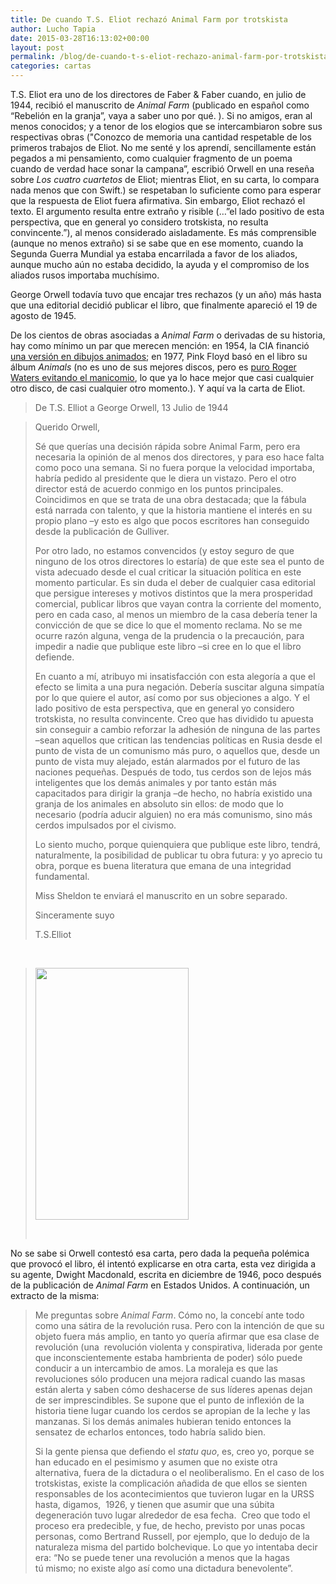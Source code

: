 ```yaml
---
title: De cuando T.S. Eliot rechazó Animal Farm por trotskista
author: Lucho Tapia
date: 2015-03-28T16:13:02+00:00
layout: post
permalink: /blog/de-cuando-t-s-eliot-rechazo-animal-farm-por-trotskista/
categories: cartas
---
```

T.S. Eliot era uno de los directores de Faber & Faber cuando, en julio de 1944, recibió el manuscrito de _Animal Farm_ (publicado en español como &#8220;Rebelión en la granja&#8221;, vaya a saber uno por qué. ). Si no amigos, eran al menos conocidos; y a tenor de los elogios que se intercambiaron sobre sus respectivas obras ("Conozco de memoria una cantidad respetable de los primeros trabajos de Eliot. No me senté y los aprendí, sencillamente están pegados a mi pensamiento, como cualquier fragmento de un poema cuando de verdad hace sonar la campana&#8221;, escribió Orwell en una reseña sobre _Los cuatro cuartetos_ de Eliot; mientras Eliot, en su carta, lo compara nada menos que con Swift.) se respetaban lo suficiente como para esperar que la respuesta de Eliot fuera afirmativa. Sin embargo, Eliot rechazó el texto. El argumento resulta entre extraño y risible (&#8230;&#8221;el lado positivo de esta perspectiva, que en general yo considero trotskista, no resulta convincente.&#8221;), al menos considerado aisladamente. Es más comprensible (aunque no menos extraño) si se sabe que en ese momento, cuando la Segunda Guerra Mundial ya estaba encarrilada a favor de los aliados, aunque mucho aún no estaba decidido, la ayuda y el compromiso de los aliados rusos importaba muchísimo.

George Orwell todavía tuvo que encajar tres rechazos (y un año) más hasta que una editorial decidió publicar el libro, que finalmente apareció el 19 de agosto de 1945.

De los cientos de obras asociadas a _Animal Farm_ o derivadas de su historia, hay como mínimo un par que merecen mención: en 1954, la CIA financió <a href="https://www.youtube.com/watch?v=w0pys7boNro" target="_blank">una versión en dibujos animados</a>; en 1977, Pink Floyd basó en el libro su álbum _Animals_ (no es uno de sus mejores discos, pero es <a href="https://www.youtube.com/watch?v=XqbWdoMd2H8" target="_blank">puro Roger Waters evitando el manicomio</a>, lo que ya lo hace mejor que casi cualquier otro disco, de casi cualquier otro momento.). Y aquí va la carta de Eliot.

> De T.S. Elliot a George Orwell, 13 Julio de 1944

> Querido Orwell,
>
> Sé que querías una decisión rápida sobre Animal Farm, pero era necesaria la opinión de al menos dos directores, y para eso hace falta como poco una semana. Si no fuera porque la velocidad importaba, habría pedido al presidente que le diera un vistazo. Pero el otro director está de acuerdo conmigo en los puntos principales. Coincidimos en que se trata de una obra destacada; que la fábula está narrada con talento, y que la historia mantiene el interés en su propio plano &#8211;y esto es algo que pocos escritores han conseguido desde la publicación de Gulliver.
>
> Por otro lado, no estamos convencidos (y estoy seguro de que ninguno de los otros directores lo estaría) de que este sea el punto de vista adecuado desde el cual criticar la situación política en este momento particular. Es sin duda el deber de cualquier casa editorial que persigue intereses y motivos distintos que la mera prosperidad comercial, publicar libros que vayan contra la corriente del momento, pero en cada caso, al menos un miembro de la casa debería tener la convicción de que se dice lo que el momento reclama. No se me ocurre razón alguna, venga de la prudencia o la precaución, para impedir a nadie que publique este libro &#8211;si cree en lo que el libro defiende.
>
> En cuanto a mí, atribuyo mi insatisfacción con esta alegoría a que el efecto se limita a una pura negación. Debería suscitar alguna simpatía por lo que quiere el autor, así como por sus objeciones a algo. Y el lado positivo de esta perspectiva, que en general yo considero trotskista, no resulta convincente. Creo que has dividido tu apuesta sin conseguir a cambio reforzar la adhesión de ninguna de las partes &#8211;sean aquellos que critican las tendencias políticas en Rusia desde el punto de vista de un comunismo más puro, o aquellos que, desde un punto de vista muy alejado, están alarmados por el futuro de las naciones pequeñas. Después de todo, tus cerdos son de lejos más inteligentes que los demás animales y por tanto están más capacitados para dirigir la granja &#8211;de hecho, no habría existido una granja de los animales en absoluto sin ellos: de modo que lo necesario (podría aducir alguien) no era más comunismo, sino más cerdos impulsados por el civismo.
>
> Lo siento mucho, porque quienquiera que publique este libro, tendrá, naturalmente, la posibilidad de publicar tu obra futura: y yo aprecio tu obra, porque es buena literatura que emana de una integridad fundamental.
>
> Miss Sheldon te enviará el manuscrito en un sobre separado.
>
> Sinceramente suyo
>
> T.S.Elliot

&nbsp;

> <div class="wp-nocaption alignnone">
>   <img class="alignnone" src="http://media-cache-ec0.pinimg.com/originals/11/65/ff/1165ff9e7bc25d574ec55fac450a2aa4.jpg" alt="" width="245" height="403" />
> </div>
>
> &nbsp;

No se sabe si Orwell contestó esa carta, pero dada la pequeña polémica que provocó el libro, él intentó explicarse en otra carta, esta vez dirigida a su agente, Dwight Macdonald, escrita en diciembre de 1946, poco después de la publicación de _Animal Farm_ en Estados Unidos. A continuación, un extracto de la misma:

> Me preguntas sobre _Animal Farm_. Cómo no, la concebí ante todo como una sátira de la revolución rusa. Pero con la intención de que su objeto fuera más amplio, en tanto yo quería afirmar que esa clase de revolución (una  revolución violenta y conspirativa, liderada por gente que inconscientemente estaba hambrienta de poder) sólo puede conducir a un intercambio de amos. La moraleja es que las revoluciones sólo producen una mejora radical cuando las masas están alerta y saben cómo deshacerse de sus líderes apenas dejan de ser imprescindibles. Se supone que el punto de inflexión de la historia tiene lugar cuando los cerdos se apropian de la leche y las manzanas. Si los demás animales hubieran tenido entonces la sensatez de echarlos entonces, todo habría salido bien.
>
> Si la gente piensa que defiendo el _statu quo_, es, creo yo, porque se han educado en el pesimismo y asumen que no existe otra alternativa, fuera de la dictadura o el neoliberalismo. En el caso de los trotskistas, existe la complicación añadida de que ellos se sienten responsables de los acontecimientos que tuvieron lugar en la URSS hasta, digamos,  1926, y tienen que asumir que una súbita degeneración tuvo lugar alrededor de esa fecha.  Creo que todo el proceso era predecible, y fue, de hecho, previsto por unas pocas personas, como Bertrand Russell, por ejemplo, que lo dedujo de la naturaleza misma del partido bolchevique. Lo que yo intentaba decir era: &#8220;No se puede tener una revolución a menos que la hagas tú mismo; no existe algo así como una dictadura benevolente&#8221;.

